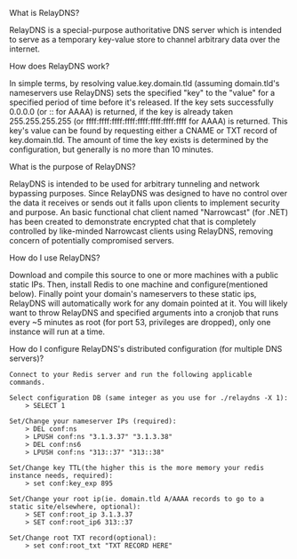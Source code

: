 What is RelayDNS?

RelayDNS is a special-purpose authoritative DNS server which is intended to serve as a temporary key-value store to channel arbitrary data over the internet.


How does RelayDNS work?

In simple terms, by resolving value.key.domain.tld (assuming domain.tld's nameservers use RelayDNS) sets the specified "key" to the "value" for a specified period of time before it's released.
If the key sets successfully 0.0.0.0 (or :: for AAAA) is returned, if the key is already taken 255.255.255.255 (or ffff:ffff:ffff:ffff:ffff:ffff:ffff:ffff for AAAA) is returned.
This key's value can be found by requesting either a CNAME or TXT record of key.domain.tld.  The amount of time the key exists is determined by the configuration, but generally is no more than 10 minutes.


What is the purpose of RelayDNS?

RelayDNS is intended to be used for arbitrary tunneling and network bypassing purposes.
Since RelayDNS was designed to have no control over the data it receives or sends out it falls upon clients to implement security and purpose.
An basic functional chat client named "Narrowcast" (for .NET) has been created to demonstrate encrypted chat that is completely controlled by like-minded Narrowcast clients using RelayDNS, removing concern of potentially compromised servers.


How do I use RelayDNS?

Download and compile this source to one or more machines with a public static IPs.
Then, install Redis to one machine and configure(mentioned below).
Finally point your domain's nameservers to these static ips, RelayDNS will automatically work for any domain pointed at it.
You will likely want to throw RelayDNS and specified arguments into a cronjob that runs every ~5 minutes as root (for port 53, privileges are dropped), only one instance will run at a time.


How do I configure RelayDNS's distributed configuration (for multiple DNS servers)?

	Connect to your Redis server and run the following applicable commands.

	Select configuration DB (same integer as you use for ./relaydns -X 1):
		> SELECT 1

	Set/Change your nameserver IPs (required):
		> DEL conf:ns
		> LPUSH conf:ns "3.1.3.37" "3.1.3.38"
		> DEL conf:ns6
		> LPUSH conf:ns "313::37" "313::38"

	Set/Change key TTL(the higher this is the more memory your redis instance needs, required):
		> set conf:key_exp 895

	Set/Change your root ip(ie. domain.tld A/AAAA records to go to a static site/elsewhere, optional):
		> SET conf:root_ip 3.1.3.37
		> SET conf:root_ip6 313::37

	Set/Change root TXT record(optional):
		> set conf:root_txt "TXT RECORD HERE"

